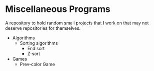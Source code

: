 # Miscellaneous Programs
A repository to hold random small projects that I work on that may not deserve repositories for themselves.

- Algorithms
    - Sorting algorithms
        - End sort
        - Z-sort
- Games
    - Prev-color Game